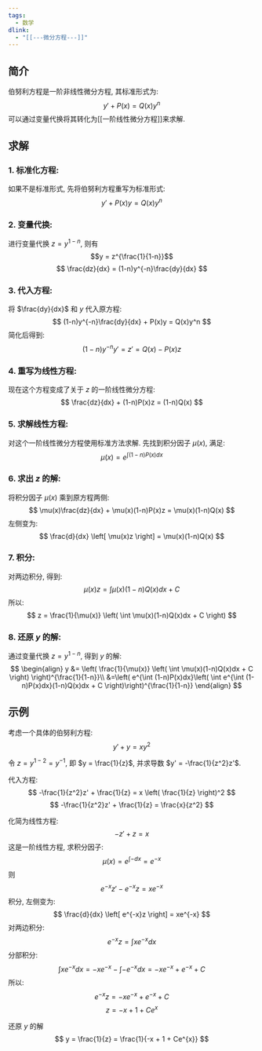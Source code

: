```yaml
---
tags:
  - 数学
dlink:
  - "[[---微分方程---]]"
---
```

## 简介
伯努利方程是一阶非线性微分方程, 其标准形式为: 
$$y'+P(x)=Q(x)y^n$$
可以通过变量代换将其转化为[[一阶线性微分方程]]来求解. 
## 求解
### 1. **标准化方程**: 
如果不是标准形式, 先将伯努利方程重写为标准形式: 
$$
y' + P(x)y = Q(x)y^n
$$
### 2. **变量代换**: 
进行变量代换 $z = y^{1-n}$, 则有 
$$y = z^{\frac{1}{1-n}}$$
$$
\frac{dz}{dx} = (1-n)y^{-n}\frac{dy}{dx}
$$
### 3. **代入方程**: 
将 $\frac{dy}{dx}$ 和 $y$ 代入原方程: 
$$
(1-n)y^{-n}\frac{dy}{dx} + P(x)y = Q(x)y^n
$$
简化后得到: 
$$
(1-n)y^{-n}y' = z' = Q(x) - P(x)z
$$
### 4. **重写为线性方程**: 
现在这个方程变成了关于 $z$ 的一阶线性微分方程: 
$$
\frac{dz}{dx} + (1-n)P(x)z = (1-n)Q(x)
$$
### 5. **求解线性方程**: 
对这个一阶线性微分方程使用标准方法求解. 先找到积分因子 $\mu(x)$, 满足: 
$$
\mu(x) = e^{\int (1-n)P(x)dx}
$$
### 6. **求出 $z$ 的解**: 
将积分因子 $\mu(x)$ 乘到原方程两侧: 
$$
\mu(x)\frac{dz}{dx} + \mu(x)(1-n)P(x)z = \mu(x)(1-n)Q(x)
$$
左侧变为: 
$$
\frac{d}{dx} \left[ \mu(x)z \right] = \mu(x)(1-n)Q(x)
$$
### 7. **积分**: 
对两边积分, 得到: 
$$
\mu(x)z = \int \mu(x)(1-n)Q(x)dx + C
$$
所以: 
$$
z = \frac{1}{\mu(x)} \left( \int \mu(x)(1-n)Q(x)dx + C \right)
$$
### 8. **还原 $y$ 的解**: 
通过变量代换 $z = y^{1-n}$, 得到 $y$ 的解: 
$$
\begin{align}
y &= \left( \frac{1}{\mu(x)} \left( \int \mu(x)(1-n)Q(x)dx + C \right) \right)^{\frac{1}{1-n}}\\
&=\left( e^{\int (1-n)P(x)dx}\left( \int e^{\int (1-n)P(x)dx}(1-n)Q(x)dx + C \right)\right)^{\frac{1}{1-n}}
\end{align}
$$

## 示例

考虑一个具体的伯努利方程: 
$$
y' + y = xy^2
$$

令 $z = y^{1-2} = y^{-1}$, 即 $y = \frac{1}{z}$, 并求导数 $y' = -\frac{1}{z^2}z'$. 

代入方程: 
$$
-\frac{1}{z^2}z' + \frac{1}{z} = x \left( \frac{1}{z} \right)^2
$$
$$
-\frac{1}{z^2}z' + \frac{1}{z} = \frac{x}{z^2}
$$

化简为线性方程: 
$$
-z' + z = x
$$
这是一阶线性方程, 求积分因子: 
$$
\mu(x) = e^{\int -dx} = e^{-x}
$$
则
$$
e^{-x}z' - e^{-x}z = xe^{-x}
$$
积分, 左侧变为: 
$$
\frac{d}{dx} \left[ e^{-x}z \right] = xe^{-x}
$$
对两边积分: 
$$
e^{-x}z = \int xe^{-x} dx
$$
分部积分: 
$$
\int xe^{-x} dx = -xe^{-x} - \int -e^{-x} dx = -xe^{-x} + e^{-x} + C
$$
所以: 
$$
e^{-x}z = -xe^{-x} + e^{-x} + C
$$
$$
z = -x + 1 + Ce^{x}
$$

还原 $y$ 的解
$$
y = \frac{1}{z} = \frac{1}{-x + 1 + Ce^{x}}
$$
